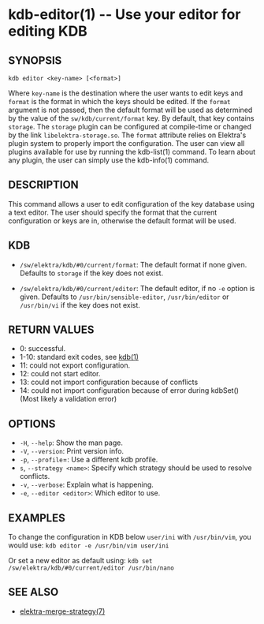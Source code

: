 kdb-editor(1) -- Use your editor for editing KDB
================================================

## SYNOPSIS

`kdb editor <key-name> [<format>]`

Where `key-name` is the destination where the user wants to edit keys and `format` is the format in which the keys should be edited.
If the `format` argument is not passed, then the default format will be used as determined by the value of the `sw/kdb/current/format` key.
By default, that key contains `storage`.
The `storage` plugin can be configured at compile-time or changed by the link `libelektra-storage.so`.
The `format` attribute relies on Elektra's plugin system to properly import the configuration. The user can view all plugins available for use by running the kdb-list(1) command.
To learn about any plugin, the user can simply use the kdb-info(1) command.

## DESCRIPTION

This command allows a user to edit configuration of the key database using a text editor.
The user should specify the format that the current configuration or keys are in, otherwise the default format will be used.

## KDB

- `/sw/elektra/kdb/#0/current/format`:
  The default format if none given. Defaults to `storage` if the key does not exist.

- `/sw/elektra/kdb/#0/current/editor`:
  The default editor, if no `-e` option is given.
  Defaults to `/usr/bin/sensible-editor`, `/usr/bin/editor` or `/usr/bin/vi` if the key does not exist.


## RETURN VALUES

- 0:
  successful.
- 1-10:
  standard exit codes, see [kdb(1)](kdb.md)
- 11:
  could not export configuration.
- 12:
  could not start editor.
- 13:
  could not import configuration because of conflicts
- 14:
  could not import configuration because of error during kdbSet()
  (Most likely a validation error)


## OPTIONS

- `-H`, `--help`:
  Show the man page.
- `-V`, `--version`:
  Print version info.
- `-p`, `--profile`=<profile>:
  Use a different kdb profile.
- `s`, `--strategy <name>`:
  Specify which strategy should be used to resolve conflicts.
- `-v`, `--verbose`:
  Explain what is happening.
- `-e`, `--editor <editor>`:
  Which editor to use.


## EXAMPLES

To change the configuration in KDB below `user/ini` with `/usr/bin/vim`, you would use:
`kdb editor -e /usr/bin/vim user/ini`

Or set a new editor as default using:
`kdb set /sw/elektra/kdb/#0/current/editor /usr/bin/nano`

## SEE ALSO

- [elektra-merge-strategy(7)](elektra-merge-strategy.md)
